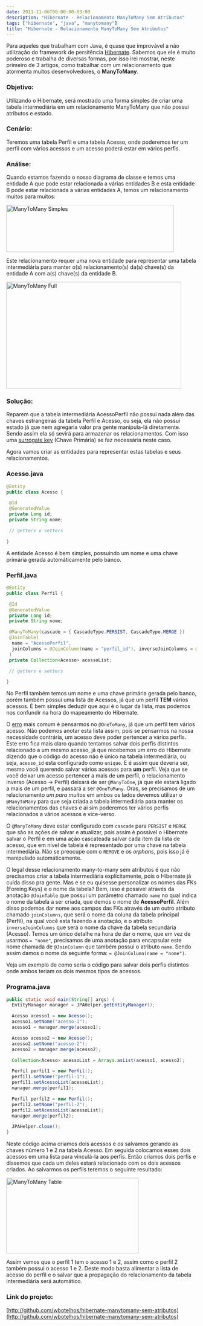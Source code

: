 ```yaml
---
date: 2011-11-06T00:00:00-03:00
description: "Hibernate - Relacionamento ManyToMany Sem Atributos"
tags: ["hibernate", "java", "manytomany"]
title: "Hibernate - Relacionamento ManyToMany Sem Atributos"
---
```


Para aqueles que trabalham com Java, é quase que improvável a não utilização do framework de persitência [Hibernate](http://en.wikipedia.org/wiki/Hibernate_%28Java%29). Sabemos que ele é muito poderoso e trabalha de diversas formas, por isso irei mostrar, neste primeiro de 3 artigos, como trabalhar com um relacionamento que atormenta muitos desenvolvedores, o **ManyToMany**.

### Objetivo:

Utilizando o Hibernate, será mostrado uma forma simples de criar uma tabela intermediária em um relacionamento ManyToMany que não possui atributos e estado.

### Cenário:

Teremos uma tabela Perfil e uma tabela Acesso, onde poderemos ter um perfil com vários acessos e um acesso poderá estar em vários perfis.

### Análise:

Quando estamos fazendo o nosso diagrama de classe e temos uma entidade A que pode estar relacionada a várias entidades B e esta entidade B pode estar relacionada a várias entidades A, temos um relacionamento muitos para muitos:

<img src="http://farm9.staticflickr.com/8155/7688512464_c60cd16c9d.jpg" alt="ManyToMany Simples" title="ManyToMany Simples" width="443" height="125" class="align-center" />

Este relacionamento requer uma nova entidade para representar uma tabela intermediária para manter o(s) relacionamento(s) da(s) chave(s) da entidade A com a(s) chave(s) da entidade B.

<img src="http://farm9.staticflickr.com/8167/7688512626_30c74f0487.jpg" alt="ManyToMany Full" title="ManyToMany Full" width="463" height="283" class="align-center" />

### Solução:

Reparem que a tabela intermediária AcessoPerfil não possui nada além das chaves estrangeiras da tabela Perfil e Acesso, ou seja, ela não possui estado já que nem agregaria valor pra gente manipula-lá diretamente. Sendo assim ela só sevirá para armazenar os relacionamentos. Com isso uma [surrogate key](http://en.wikipedia.org/wiki/Surrogate_key) (Chave Primária) se faz necessária neste caso.

Agora vamos criar as entidades para representar estas tabelas e seus relacionamentos.

### Acesso.java

```java
@Entity
public class Acesso {

 @Id
 @GeneratedValue
 private Long id;
 private String nome;

 // getters e setters

}
```

A entidade Acesso é bem simples, possuindo um nome e uma chave primária gerada automáticamente pelo banco.

### Perfil.java

```java
@Entity
public class Perfil {

 @Id
 @GeneratedValue
 private Long id;
 private String nome;

 @ManyToMany(cascade = { CascadeType.PERSIST, CascadeType.MERGE })
 @JoinTable(
  name = "AcessoPerfil",
  joinColumns = @JoinColumn(name = "perfil_id"), inverseJoinColumns = @JoinColumn(name = "acesso_id")
 )
 private Collection<Acesso> acessoList;

 // getters e setters

}
```

No Perfil também temos um nome e uma chave primária gerada pelo banco, porém também possui uma lista de Acessos, já que um perfil **TEM** vários acessos. É bem simples deduzir que aqui é o lugar da lista, mas podemos nos confundir na hora do mapeamento do Hibernate.

O [erro](https://hibernate.onjira.com/browse/HHH-3410 "@OneToMany forces unique key in @JoinTable") mais comum é pensarmos no `@OneToMany`, já que um perfil tem vários acesso. Não podemos anotar esta lista assim, pois se pensarmos na nossa necessidade contrária, um acesso deve poder pertencer a vários perfis. Este erro fica mais claro quando tentamos salvar dois perfis distintos relacionado a um mesmo acesso, já que recebemos um erro do Hibernate dizendo que o código do acesso não é único na tabela intermediária, ou seja, `acesso_id` esta configurado como `unique`. E é assim que deveria ser, mesmo você querendo salvar vários acessos para **um** perfil. Veja que se você deixar um acesso pertencer a mais de um perfil, o relacionamento inverso (Acesso -> Perfil) deixará de ser `@ManyToOne`, já que ele estará ligado a mais de um perfil, e passará a ser `@OneToMany`. Oras, se precisamos de um relacionamento *um para muitos* em ambos os lados devemos utilizar o `@ManyToMany` para que seja criada a tabela intermediária para manter os relacionamentos das chaves e ai sim poderemos ter vários perfis relacionados a vários acessos e vice-verso.

O `@ManyToMany` deve estar configurado com `cascade` para `PERSIST` e `MERGE` que são as ações de salvar e atualizar, pois assim é possível o Hibernate salvar o Perfil e em uma ação cascateada salvar cada item da lista de acesso, que em nível de tabela é representado por uma chave na tabela intermediária. Não se preocupe com o `REMOVE` e os *orphans*, pois isso já é manipulado automáticamente.

O legal desse relacionamento many-to-many sem atributos é que não precisamos criar a tabela intermediária explícitamente, pois o Hibernate já cuida disso pra gente. Mas e se eu quisesse personalizar os nomes das FKs (Foreing Keys) e o nome da tabela? Bem, isso é possível através da anotação `@JoinTable` que possui um parâmetro chamado `name` no qual indica o nome da tabela a ser criada, que demos o nome de **AcessoPerfil**. Além disso podemos dar nome aos campos das FKs através de um outro atributo chamado `joinColumns`, que será o nome da coluna da tabela principal (Perfil), na qual você esta fazendo a anotação, e o atributo `inverseJoinColumns` que será o nome da chave da tabela secundária (Acesso). Temos um único detalhe na hora de dar o nome, que em vez de usarmos `= "nome"`, precisamos de uma anotação para encapsular este nome chamada de `@JoinColumn` que também possui o atributo `name`. Sendo assim damos o nome da seguinte forma: `= @JoinColumn(name = "nome")`.

Veja um exemplo de como seria o código para salvar dois perfis distintos onde ambos teriam os dois mesmos tipos de acessos.

### Programa.java

```java
public static void main(String[] args) {
  EntityManager manager = JPAHelper.getEntityManager();

  Acesso acesso1 = new Acesso();
  acesso1.setNome("acesso-1");
  acesso1 = manager.merge(acesso1);

  Acesso acesso2 = new Acesso();
  acesso2.setNome("acesso-2");
  acesso2 = manager.merge(acesso2);

  Collection<Acesso> acessoList = Arrays.asList(acesso1, acesso2);

  Perfil perfil1 = new Perfil();
  perfil1.setNome("perfil-1");
  perfil1.setAcessoList(acessoList);
  manager.merge(perfil1);

  Perfil perfil2 = new Perfil();
  perfil2.setNome("perfil-2");
  perfil2.setAcessoList(acessoList);
  manager.merge(perfil2);

  JPAHelper.close();
}
```

Neste código acima criamos dois acessos e os salvamos gerando as chaves número 1 e 2 na tabela Acesso. Em seguida colocamos esses dois acessos em uma lista para vinculá-la aos perfis. Então criamos dois perfis e dissemos que cada um deles estará relacionado com os dois acessos criados. Ao salvarmos os perfils teremos o seguinte resultado:

<img src="http://farm9.staticflickr.com/8166/7688512706_8908bb8a10.jpg" alt="ManyToMany Table" title="ManyToMany Table" width="350" height="200" class="align-center" />

Assim vemos que o perfil 1 tem o acesso 1 e 2, assim como o perfil 2 também possui o acesso 1 e 2. Deste modo basta alimentar a lista de acesso do perfil e o salvar que a propagação do relacionamento da tabela intermediária será automático.

### Link do projeto:
[http://github.com/wbotelhos/hibernate-manytomany-sem-atributos](http://github.com/wbotelhos/hibernate-manytomany-sem-atributos)
